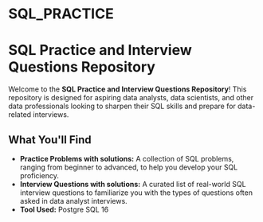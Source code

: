 # SQL_PRACTICE

# SQL Practice and Interview Questions Repository

Welcome to the **SQL Practice and Interview Questions Repository**! This repository is designed for aspiring data analysts, data scientists, and other data professionals looking to sharpen their SQL skills and prepare for data-related interviews.

## What You'll Find

- **Practice Problems with solutions:** A collection of SQL problems, ranging from beginner to advanced, to help you develop your SQL proficiency.
- **Interview Questions with solutions:** A curated list of real-world SQL interview questions to familiarize you with the types of questions often asked in data analyst interviews.
- **Tool Used:** Postgre SQL 16
